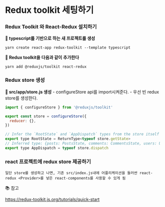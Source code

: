 # Redux toolkit 세팅하기



### **Redux Toolkit 와 React-Redux 설치하기**

**📌 typescript를 기반으로 하는 새 프로젝트를 생성**

```
yarn create react-app redux-toolkit --template typescript
```

**📌 Redux toolkit을 다음과 같이 추가한다**

```
yarn add @reduxjs/toolkit react-redux
```


### **Redux store 생성**

**📌 src/app/store.js 생성**
     - configureStore api를 import시켜준다.
     - 우선 빈 redux store를 생성한다.

```js
import { configureStore } from '@reduxjs/toolkit'

export const store = configureStore({
  reducer: {},
})

// Infer the `RootState` and `AppDispatch` types from the store itself
export type RootState = ReturnType<typeof store.getState>
// Inferred type: {posts: PostsState, comments: CommentsState, users: UsersState}
export type AppDispatch = typeof store.dispatch
```

### **react 프로젝트에 redux store 제공하기**

    일단 store를 생성하고 나면, 기존 src/index.js내에 어플리케이션을 둘러싼 react-redux <Provider>를 넣은 react-components를 사용할 수 있게 됨

📚 참고

https://redux-toolkit.js.org/tutorials/quick-start